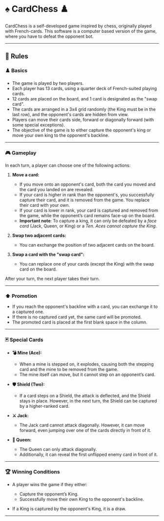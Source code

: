 # ♠️ CardChess ♟️
CardChess is a self-developed game inspired by chess, originally played with French-cards. This software is a computer based version of the game, where you have to defeat the opponent bot.

---

## 📖 Rules

### **♟️ Basics**

* The game is played by two players.
* Each player has 13 cards, using a quarter deck of French-suited playing cards.
* 12 cards are placed on the board, and 1 card is designated as the "swap card".
* The cards are arranged in a 3x4 grid randomly (the King must be in the last row), and the opponent's cards are hidden from view.
* Players can move their cards side, forward or diagonally forward (with some special exceptions).
* The objective of the game is to either capture the opponent's king or move your own king to the opponent's backline.

---

### **🎮 Gameplay**

In each turn, a player can choose one of the following actions:

1. **Move a card:**

   * If you move onto an opponent's card, both the card you moved and the card you landed on are revealed.
   * If your card is higher in rank than the opponent's, you successfully capture their card, and it is removed from the game. You replace their card with your own.
   * If your card is lower in rank, your card is captured and removed from the game, while the opponent’s card remains face-up on the board.
   * **Important note**: To capture a king, it can only be defeated by a *face card* (Jack, Queen, or King) or a *Ten*. *Aces cannot capture the King*.

2. **Swap two adjacent cards:**

   * You can exchange the position of two adjacent cards on the board.

3. **Swap a card with the "swap card":**

   * You can replace one of your cards (except the King) with the swap card on the board.

After your turn, the next player takes their turn.

---

### **⬆️ Promotion**

* If you reach the opponent's backline with a card, you can exchange it to a captured one.
* If there is no captured card yet, the same card will be promoted.
* The promoted card is placed at the first blank space in the column.

---

### **🃏 Special Cards**

* **💣 Mine (Ace):**

  * When a mine is stepped on, it explodes, causing both the stepping card and the mine to be removed from the game.
  * The mine itself can move, but it cannot step on an opponent’s card.

* **🛡️ Shield (Two):**

  * If a card steps on a Shield, the attack is deflected, and the Shield stays in place. However, in the next turn, the Shield can be captured by a higher-ranked card.

* **⚔️ Jack:**

  * The Jack card cannot attack diagonally. However, it can move forward, even jumping over one of the cards directly in front of it.

* **👑 Queen:**

  * The Queen can only attack diagonally.
  * Additionally, it can reveal the first unflipped enemy card in front of it.

---

### **🏆 Winning Conditions**

* A player wins the game if they either:

  * Capture the opponent’s King.
  * Successfully move their own King to the opponent's backline.

* If a King is captured by the opponent's King, it is a draw.

---